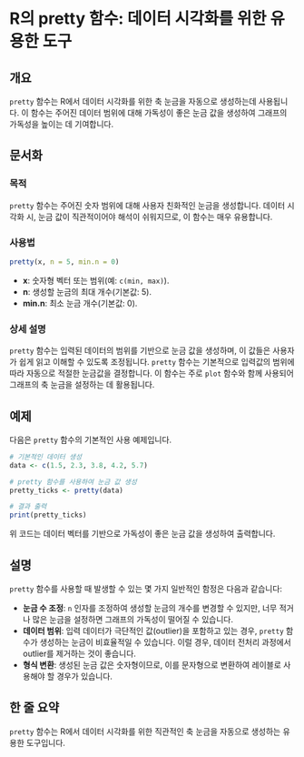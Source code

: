 <!--
Meta Description: # R의 pretty 함수: 데이터 시각화를 위한 유용한 도구 ## 개요 `pretty` 함수는 R에서 데이터 시각화를 위한 축 눈금을 자동으로 생성하는데 사용됩니다. 이 함수는 주어진 데이터 범위에 대해 가독성이 좋은 눈금 값을 생성하여 그래프의 가독성을 높이는 데 ...
Meta Keywords: pretty, 데이터, 함수는, 눈금을, 시각화를
-->

# R의 pretty 함수: 데이터 시각화를 위한 유용한 도구

## 개요
`pretty` 함수는 R에서 데이터 시각화를 위한 축 눈금을 자동으로 생성하는데 사용됩니다. 이 함수는 주어진 데이터 범위에 대해 가독성이 좋은 눈금 값을 생성하여 그래프의 가독성을 높이는 데 기여합니다.

## 문서화
### 목적
`pretty` 함수는 주어진 숫자 범위에 대해 사용자 친화적인 눈금을 생성합니다. 데이터 시각화 시, 눈금 값이 직관적이어야 해석이 쉬워지므로, 이 함수는 매우 유용합니다.

### 사용법
```R
pretty(x, n = 5, min.n = 0)
```

- **x**: 숫자형 벡터 또는 범위(예: `c(min, max)`).
- **n**: 생성할 눈금의 최대 개수(기본값: 5).
- **min.n**: 최소 눈금 개수(기본값: 0).

### 상세 설명
`pretty` 함수는 입력된 데이터의 범위를 기반으로 눈금 값을 생성하며, 이 값들은 사용자가 쉽게 읽고 이해할 수 있도록 조정됩니다. `pretty` 함수는 기본적으로 입력값의 범위에 따라 자동으로 적절한 눈금값을 결정합니다. 이 함수는 주로 `plot` 함수와 함께 사용되어 그래프의 축 눈금을 설정하는 데 활용됩니다.

## 예제
다음은 `pretty` 함수의 기본적인 사용 예제입니다.

```R
# 기본적인 데이터 생성
data <- c(1.5, 2.3, 3.8, 4.2, 5.7)

# pretty 함수를 사용하여 눈금 값 생성
pretty_ticks <- pretty(data)

# 결과 출력
print(pretty_ticks)
```

위 코드는 데이터 벡터를 기반으로 가독성이 좋은 눈금 값을 생성하여 출력합니다.

## 설명
`pretty` 함수를 사용할 때 발생할 수 있는 몇 가지 일반적인 함정은 다음과 같습니다:

- **눈금 수 조정**: `n` 인자를 조정하여 생성할 눈금의 개수를 변경할 수 있지만, 너무 적거나 많은 눈금을 설정하면 그래프의 가독성이 떨어질 수 있습니다.
- **데이터 범위**: 입력 데이터가 극단적인 값(outlier)을 포함하고 있는 경우, `pretty` 함수가 생성하는 눈금이 비효율적일 수 있습니다. 이럴 경우, 데이터 전처리 과정에서 outlier를 제거하는 것이 좋습니다.
- **형식 변환**: 생성된 눈금 값은 숫자형이므로, 이를 문자형으로 변환하여 레이블로 사용해야 할 경우가 있습니다.

## 한 줄 요약
`pretty` 함수는 R에서 데이터 시각화를 위한 직관적인 축 눈금을 자동으로 생성하는 유용한 도구입니다.